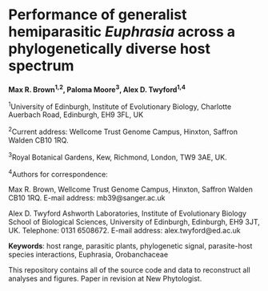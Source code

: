 # Performance of generalist hemiparasitic *Euphrasia* across a phylogenetically diverse host spectrum

<b>Max R. Brown<sup>1,2</sup>, Paloma Moore<sup>3</sup>, Alex D. Twyford<sup>1,4</sup></b>

<sup>1</sup>University of Edinburgh, Institute of Evolutionary Biology, Charlotte Auerbach Road, Edinburgh, EH9 3FL, UK

<sup>2</sup>Current address: Wellcome Trust Genome Campus, Hinxton, Saffron Walden CB10 1RQ.

<sup>3</sup>Royal Botanical Gardens, Kew, Richmond, London, TW9 3AE, UK.

<sup>4</sup>Authors for correspondence: 
<p>Max R. Brown, Wellcome Trust Genome Campus, Hinxton, Saffron Walden CB10 1RQ. E-mail address: mb39@sanger.ac.uk</p>
<p>Alex D. Twyford Ashworth Laboratories, Institute of Evolutionary Biology School of Biological Sciences, University of Edinburgh, Edinburgh, EH9 3JT, UK. Telephone: 0131 6508672. E-mail address: alex.twyford@ed.ac.uk</p>

**Keywords**: host range, parasitic plants, phylogenetic signal, parasite-host species interactions, Euphrasia, Orobanchaceae

This repository contains all of the source code and data to reconstruct all analyses and figures. Paper in revision at New Phytologist.
